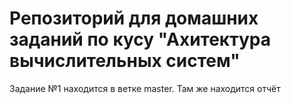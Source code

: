 # Репозиторий для домашних заданий по кусу "Ахитектура вычислительных систем"
Задание №1 находится в ветке master. Там же находится отчёт

